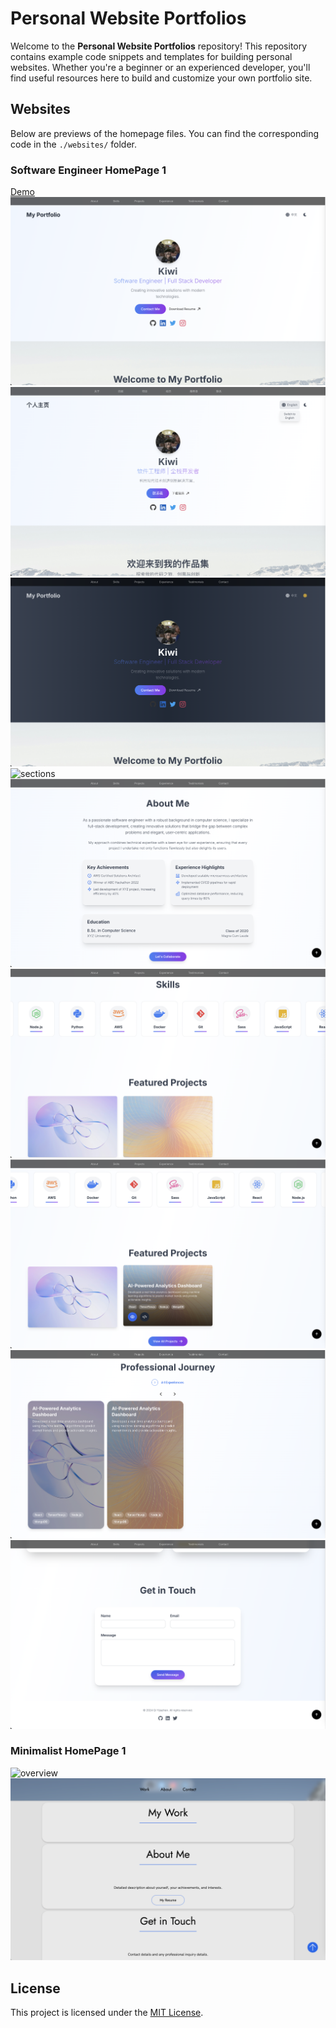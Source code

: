 # Personal Website Portfolios

Welcome to the **Personal Website Portfolios** repository! This repository contains example code snippets and templates for building personal websites. Whether you're a beginner or an experienced developer, you'll find useful resources here to build and customize your own portfolio site.

## Websites
Below are previews of the homepage files. You can find the corresponding code in the `./websites/` folder.

### Software Engineer HomePage 1
[Demo](kiwigaze.github.io/SWE-Homepage/)
![overview_en](./Assets/SWE_Homepage_1.png)
![overview_cn](./Assets/SWE_Homepage_2.png)
![overview_dark](./Assets/SWE_Homepage_4.png)
![sections](./Assets/SWE_Homepage_3.png)
![sections](./Assets/SWE_Homepage_5.png)
![sections](./Assets/SWE_Homepage_6.png)
![sections](./Assets/SWE_Homepage_7.png)
![sections](./Assets/SWE_Homepage_8.png)
![sections](./Assets/SWE_Homepage_9.png)

### Minimalist HomePage 1
![overview](./Assets/minimalist_homepage_1_1.png)
![sectons](./Assets/minimalist_homepage_1_2.png)

## License

This project is licensed under the [MIT License](./LICENSE).
